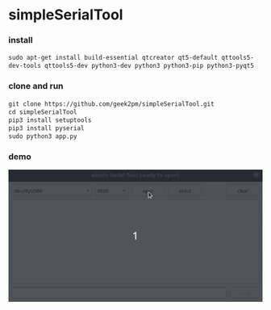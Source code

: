# simpleSerialTool

### install

```
sudo apt-get install build-essential qtcreator qt5-default qttools5-dev-tools qttools5-dev python3-dev python3 python3-pip python3-pyqt5
```

### clone and run

```
git clone https://github.com/geek2pm/simpleSerialTool.git
cd simpleSerialTool
pip3 install setuptools
pip3 install pyserial
sudo python3 app.py
```

### demo

![](demo.gif)
